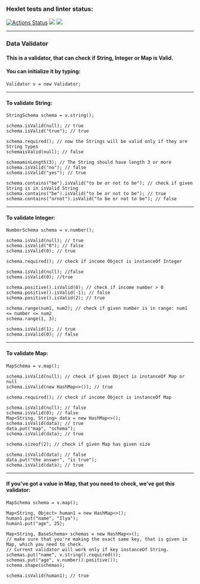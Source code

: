 ### Hexlet tests and linter status:
[![Actions Status](https://github.com/6londo9/java-project-78/workflows/hexlet-check/badge.svg)](https://github.com/6londo9/java-project-78/actions)
<a href="https://codeclimate.com/github/6londo9/java-project-78/maintainability"><img src="https://api.codeclimate.com/v1/badges/b8b5493b1386a2d74dac/maintainability" /></a>
<a href="https://codeclimate.com/github/6londo9/java-project-78/test_coverage"><img src="https://api.codeclimate.com/v1/badges/b8b5493b1386a2d74dac/test_coverage" /></a>
___
### Data Validator
#### This is a validator, that can check if String, Integer or Map is Valid.
#### You can initialize it by typing:
```
Validator v = new Validator;
```
___
#### To validate String:
```
StringSchema schema = v.string();

schema.isValid(null); // true
schema.isValid("true"); // true

schema.required(); // now the Strings will be valid only if they are String types
schemaisValid(null); // false

schemaminLength(3); // The String should have length 3 or more
schema.isValid("no"); // false
schema.isValid("yes"); // true

schema.contains("be").isValid("to be or not to be"); // check if given String is in isValid String
schema.contains("be").isValid("to be or not to be"); // true
schema.contains("ornot").isValid("to be or not to be"); // false
```
___
#### To validate Integer:
```
NumberSchema schema = v.number();

schema.isValid(null); // true
schema.isValid("0"); // false
schema.isValid(0); // true

schema.required(); // check if income Object is instanceOf Integer

schema.isValid(null); //false
schema.isValid(0); //true

schema.positive().isValid(0); // check if income number > 0
schema.positive().isValid(-1); // false
schema.positive().isValid(2); // true

schema.range(num1, num2); // check if given number is in range: num1 <= number <= num2
schema.range(1, 3);

schema.isValid(1); // true
schema.isValid(0); // false
```
___
#### To validate Map:
```
MapSchema = v.map();

schema.isValid(null); // check if given Object is instanceOf Map or null
schema.isValid(new HashMap<>()); // true

schema.required(); // check if income Object is instanceOf Map

schema.isValid(null); // false
schema.isValid(0); // false
Map<String, String> data = new HashMap<>();
schema.isValid(data); // true
data.put("map", "schema");
schema.isValid(data); // true

schema.sizeof(2); // check if given Map has given size

schema.isValid(data); // false
data.put("the answer", "is true");
schema.isValid(data); // true
```
___
#### If you've got a value in Map, that you need to check, we've got this validator:
```
MapSchema schema = v.map();

Map<String, Object> human1 = new HashMap<>();
human1.put("name", "Ilya");
human1.put("age", 25);

Map<String, BaseSchema> schemas = new HashMap<>(); 
// make sure that you're making the exact same key, that is given in Map, which you need to check.
// Current validator will work only if key instanceOf String.
schemas.put("name", v.string().required());
schemas.put("age", v.number().positive());
schema.shape(schemas);

schema.isValid(human1); // true
```

